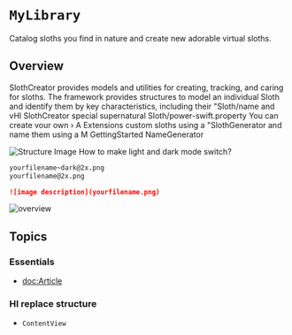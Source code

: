 # ``MyLibrary``

Catalog sloths you find in nature and create new adorable virtual sloths.

## Overview

SlothCreator provides models and utilities for creating, tracking, and caring for sloths. The framework provides structures to model an individual Sloth and identify them by key characteristics, including their "Sloth/name and vHl SlothCreator special supernatural Sloth/power-swift.property You can create vour own › A Extensions custom sloths using a "SlothGenerator and name them using a M GettingStarted NameGenerator 

![Structure Image](01-creating-section1.PNG)
How to make light and dark mode switch?
```markdown
yourfilename~dark@2x.png
yourfilename@2x.png

![image description](yourfilename.png)
```
![overview](overview.jpg)

## Topics

### Essentials
- <doc:Article>

### HI replace structure

- ``ContentView``

